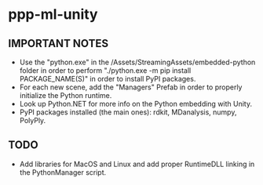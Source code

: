 # ppp-ml-unity
## IMPORTANT NOTES
 - Use the "python.exe" in the /Assets/StreamingAssets/embedded-python folder in order to perform "./python.exe -m pip install PACKAGE_NAME(S)" in order to install PyPI packages.
 - For each new scene, add the "Managers" Prefab in order to properly initialize the Python runtime.
 - Look up Python.NET for more info on the Python embedding with Unity.
 - PyPI packages installed (the main ones): rdkit, MDanalysis, numpy, PolyPly.

## TODO
 - Add libraries for MacOS and Linux and add proper RuntimeDLL linking in the PythonManager script.
